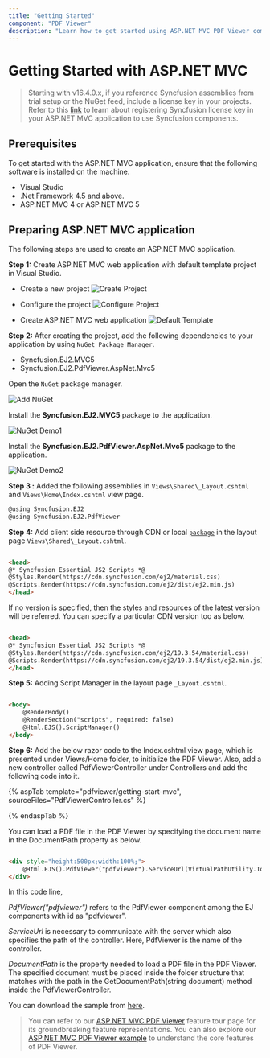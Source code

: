 ```yaml
---
title: "Getting Started"
component: "PDF Viewer"
description: "Learn how to get started using ASP.NET MVC PDF Viewer component through simple steps."
---
```


# Getting Started with ASP.NET MVC

> Starting with v16.4.0.x, if you reference Syncfusion assemblies from trial setup or the NuGet feed, include a license key in your projects. Refer to this [link](https://help.syncfusion.com/common/essential-studio/licensing/license-key) to learn about registering Syncfusion license key in your ASP.NET MVC application to use Syncfusion components.

## Prerequisites

To get started with the ASP.NET MVC application, ensure that the following software is installed on the machine.

* Visual Studio
* .Net Framework 4.5 and above.
* ASP.NET MVC 4 or ASP.NET MVC 5

## Preparing ASP.NET MVC application

The following steps are used to create an ASP.NET MVC application.

**Step 1:** Create ASP.NET MVC web application with default template project in Visual Studio.

* Create a new project
![Create Project](../images/create_new_project.png)

* Configure the project
![Configure Project](../images/configure_new_project.png)

* Create ASP.NET MVC web application
![Default Template](../images/create_mvc_web_app.png)

**Step 2:** After creating the project, add the following dependencies to your application by using `NuGet Package Manager`.

* Syncfusion.EJ2.MVC5
* Syncfusion.EJ2.PdfViewer.AspNet.Mvc5

Open the `NuGet` package manager.

![Add NuGet](../images/add_nuget_packages.png)

Install the **Syncfusion.EJ2.MVC5** package to the application.

![NuGet Demo1](../images/nuget_ej2_mvc5.png)

Install the **Syncfusion.EJ2.PdfViewer.AspNet.Mvc5** package to the application.

![NuGet Demo2](../images/nuget_ej2_pdfviewer_aspnet_mvc5.png)

**Step 3 :** Added the following assemblies in `Views\Shared\_Layout.cshtml` and `Views\Home\Index.cshtml` view page.

 ```html
@using Syncfusion.EJ2
@using Syncfusion.EJ2.PdfViewer

```

**Step 4:** Add client side resource through CDN or local [`package`](https://www.npmjs.com/package/@syncfusion/ej2) in the layout page `Views\Shared\_Layout.cshtml`.

```html

<head>
@* Syncfusion Essential JS2 Scripts *@
@Styles.Render(https://cdn.syncfusion.com/ej2/material.css)
@Scripts.Render(https://cdn.syncfusion.com/ej2/dist/ej2.min.js)
</head>

```

If no version is specified, then the styles and resources of the latest version will be referred. You can specify a particular CDN version too as below.

```html

<head>
@* Syncfusion Essential JS2 Scripts *@
@Styles.Render(https://cdn.syncfusion.com/ej2/19.3.54/material.css)
@Scripts.Render(https://cdn.syncfusion.com/ej2/19.3.54/dist/ej2.min.js)
</head>

```

**Step 5:** Adding Script Manager in the layout page `_Layout.cshtml`.

```html

<body>
    @RenderBody()
    @RenderSection("scripts", required: false)
    @Html.EJS().ScriptManager()
</body>

```

**Step 6:** Add the below razor code to the Index.cshtml view page, which is presented under Views/Home folder, to initialize the PDF Viewer. Also, add a new controller called PdfViewerController under Controllers and add the following code into it.

{% aspTab template="pdfviewer/getting-start-mvc", sourceFiles="PdfViewerController.cs" %}

{% endaspTab %}

You can load a PDF file in the PDF Viewer by specifying the document name in the DocumentPath property as below.

```html

<div style="height:500px;width:100%;">
    @Html.EJS().PdfViewer("pdfviewer").ServiceUrl(VirtualPathUtility.ToAbsolute("~/PdfViewer/")).DocumentPath("PDF_Succinctly.pdf").Render()
</div>

```

In this code line,

*PdfViewer("pdfviewer")* refers to the PdfViewer component among the EJ components with id as "pdfviewer".

*ServiceUrl* is necessary to communicate with the server which also specifies the path of the controller. Here, PdfViewer is the name of the controller.

*DocumentPath* is the property needed to load a PDF file in the PDF Viewer. The specified document must be placed inside the folder structure that matches with the path in the GetDocumentPath(string document) method inside the PdfViewerController.

You can download the sample from [here](https://www.syncfusion.com/downloads/support/directtrac/general/ze/GettingStarted_MVC-1781406184).

> You can refer to our [ASP.NET MVC PDF Viewer](https://www.syncfusion.com/aspnet-mvc-ui-controls/pdf-viewer) feature tour page for its groundbreaking feature representations. You can also explore our [ASP.NET MVC PDF Viewer example](https://ej2.syncfusion.com/aspnetmvc/PdfViewer/Default#/material) to understand the core features of PDF Viewer.